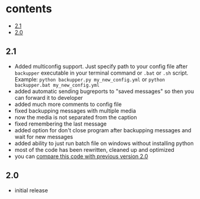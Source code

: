 # contents

- [2.1](#21)
- [2.0](#20)

## 2.1

- Added multiconfig support. Just specify path to your config file after `backupper` executable in your terminal command or `.bat` or `.sh` script. Example: `python backupper.py my_new_config.yml` or `python backupper.bat my_new_config.yml`
- added automatic sending bugreports to "saved messages" so then you can forward it to developer
- added much more comments to config file
- fixed backupping messages with multiple media
- now the media is not separated from the caption
- fixed remembering the last message
- added option for don't close program after backupping messages and wait for new messages
- added ability to just run batch file on windows without installing python
- most of the code has been rewritten, cleaned up and optimized
- you can [compare this code with previous version 2.0](https://github.com/gmankab/backupper/compare/5400581431cd98b55fe4c1ab359857b418db3724...55de634ac3ddea494c24bc550213e67e37b53556#diff-686181f4d0f8e0a0d2b779c9a242a53d0794f3b9d1cb1513255a8930b8ab0372)

## 2.0

- initial release
